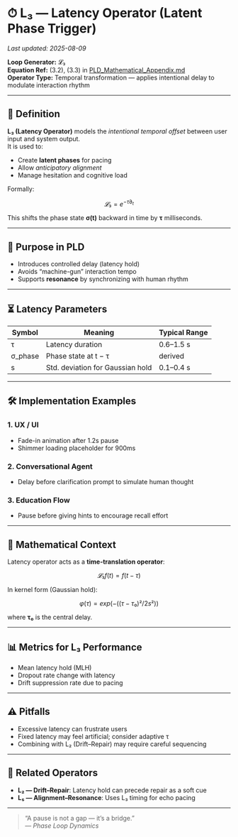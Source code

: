 # ⏱ L₃ — Latency Operator (Latent Phase Trigger)

_Last updated: 2025-08-09_

**Loop Generator:** 𝓛₃  
**Equation Ref:** (3.2), (3.3) in [PLD_Mathematical_Appendix.md](../../01_phase_loop_dynamics/PLD_Mathematical_Appendix.md)  
**Operator Type:** Temporal transformation — applies intentional delay to modulate interaction rhythm

---

## 📖 Definition

**L₃ (Latency Operator)** models the *intentional temporal offset* between user input and system output.  
It is used to:

- Create **latent phases** for pacing
- Allow *anticipatory alignment*
- Manage hesitation and cognitive load

Formally:  
```math
𝓛₃ = e^{−τ ∂_t}
```
This shifts the phase state **σ(t)** backward in time by **τ** milliseconds.

---

## 🎯 Purpose in PLD

- Introduces controlled delay (latency hold)
- Avoids “machine-gun” interaction tempo
- Supports **resonance** by synchronizing with human rhythm

---

## ⏳ Latency Parameters

| Symbol  | Meaning                          | Typical Range |
|---------|----------------------------------|---------------|
| τ       | Latency duration                 | 0.6–1.5 s     |
| σ_phase | Phase state at t − τ              | derived       |
| s       | Std. deviation for Gaussian hold | 0.1–0.4 s     |

---

## 🛠 Implementation Examples

### 1. **UX / UI**  
- Fade-in animation after 1.2s pause
- Shimmer loading placeholder for 900ms

### 2. **Conversational Agent**  
- Delay before clarification prompt to simulate human thought

### 3. **Education Flow**  
- Pause before giving hints to encourage recall effort

---

## 🔗 Mathematical Context

Latency operator acts as a **time-translation operator**:  
```math
𝓛₃ f(t) = f(t − τ)
```
In kernel form (Gaussian hold):  
```math
φ(τ) = exp( − ( (τ − τ₀)² / 2s² ) )
```
where **τ₀** is the central delay.

---

## 📊 Metrics for L₃ Performance

- Mean latency hold (MLH)
- Dropout rate change with latency
- Drift suppression rate due to pacing

---

## ⚠️ Pitfalls

- Excessive latency can frustrate users
- Fixed latency may feel artificial; consider adaptive τ
- Combining with L₂ (Drift–Repair) may require careful sequencing

---

## 📌 Related Operators

- **L₂ — Drift–Repair**: Latency hold can precede repair as a soft cue  
- **L₅ — Alignment–Resonance**: Uses L₃ timing for echo pacing

---

> “A pause is not a gap — it’s a bridge.”  
> — *Phase Loop Dynamics*
